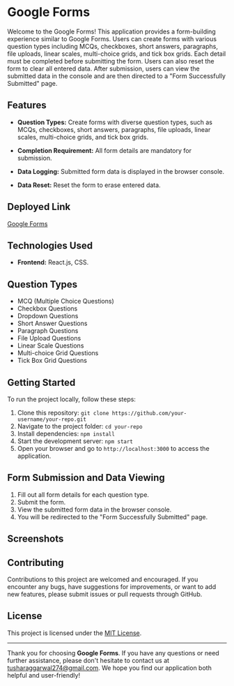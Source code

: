 # Google Forms

Welcome to the Google Forms! This application provides a form-building experience similar to Google Forms. Users can create forms with various question types including MCQs, checkboxes, short answers, paragraphs, file uploads, linear scales, multi-choice grids, and tick box grids. Each detail must be completed before submitting the form. Users can also reset the form to clear all entered data. After submission, users can view the submitted data in the console and are then directed to a "Form Successfully Submitted" page.

## Features

- **Question Types:** Create forms with diverse question types, such as MCQs, checkboxes, short answers, paragraphs, file uploads, linear scales, multi-choice grids, and tick box grids.

- **Completion Requirement:** All form details are mandatory for submission.

- **Data Logging:** Submitted form data is displayed in the browser console.

- **Data Reset:** Reset the form to erase entered data.

## Deployed Link

[Google Forms](https://google-forms-three.vercel.app/)

## Technologies Used

- **Frontend:** React.js, CSS.

## Question Types

- MCQ (Multiple Choice Questions)
- Checkbox Questions
- Dropdown Questions
- Short Answer Questions
- Paragraph Questions
- File Upload Questions
- Linear Scale Questions
- Multi-choice Grid Questions
- Tick Box Grid Questions

## Getting Started

To run the project locally, follow these steps:

1. Clone this repository: `git clone https://github.com/your-username/your-repo.git`
2. Navigate to the project folder: `cd your-repo`
3. Install dependencies: `npm install`
4. Start the development server: `npm start`
5. Open your browser and go to `http://localhost:3000` to access the application.

## Form Submission and Data Viewing

1. Fill out all form details for each question type.
2. Submit the form.
3. View the submitted form data in the browser console.
4. You will be redirected to the "Form Successfully Submitted" page.

## Screenshots


## Contributing

Contributions to this project are welcomed and encouraged. If you encounter any bugs, have suggestions for improvements, or want to add new features, please submit issues or pull requests through GitHub.

## License

This project is licensed under the [MIT License](LICENSE).

---

Thank you for choosing **Google Forms**. If you have any questions or need further assistance, please don't hesitate to contact us at tusharaggarwal274@gmail.com. We hope you find our application both helpful and user-friendly!
